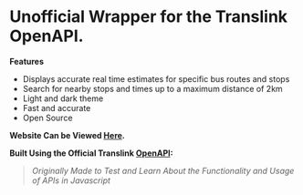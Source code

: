 <h1>Unofficial Wrapper for the Translink OpenAPI.</h1>


**Features** <br>
<ul>
<li>Displays accurate real time estimates for specific bus routes and stops </li>
<li>Search for nearby stops and times up to a maximum distance of 2km </li>
<li>Light and dark theme </li>
<li>Fast and accurate </li>
<li>Open Source </li>
</ul>

**Website Can be Viewed [Here](https://ravager6969.github.io/Bus_Tracker).**

**Built Using the Official Translink [OpenAPI](https://developer.translink.ca):**

>*Originally Made to Test and Learn About the Functionality and Usage of APIs in Javascript*
